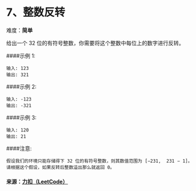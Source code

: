 # 7、整数反转

难度：**简单**  

给出一个 32 位的有符号整数，你需要将这个整数中每位上的数字进行反转。

####示例 1:

    输入: 123
    输出: 321

####示例 2:

    输入: -123
    输出: -321

####示例 3:

    输入: 120
    输出: 21

####注意:

`假设我们的环境只能存储得下 32 位的有符号整数，则其数值范围为 [−231,  231 − 1]。请根据这个假设，如果反转后整数溢出那么就返回 0。`

#### 来源：[力扣（LeetCode）](https://leetcode-cn.com/problems/reverse-integer)